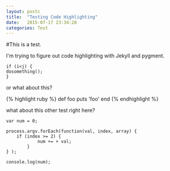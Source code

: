 ```yaml
---
layout: postc
title:  "Testing Code Highlighting"
date:   2015-07-17 23:34:28
categories: Test
---
```


#This is a test.

I'm trying to figure out code highlighting with Jekyll and pygment.

```
if (i<j) {
dosomething();
}
```
or what about this?

{% highlight ruby %}
def foo
  puts 'foo'
end
{% endhighlight %}

what about this other test right here?

```
var num = 0;

process.argv.forEach(function(val, index, array) {
	if (index >= 2) {
            num += + val;
        }
} );

console.log(num);
```
